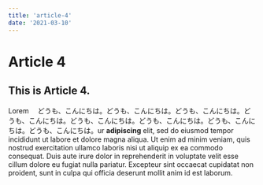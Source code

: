 ```yaml
---
title: 'article-4'
date: '2021-03-10'
---
```


# Article 4

## This is Article 4.

Lorem 　どうも、こんにちは。どうも、こんにちは。どうも、こんにちは。どうも、こんにちは。どうも、こんにちは。どうも、こんにちは。どうも、こんにちは。どうも、こんにちは。ur **adipiscing** elit, sed do eiusmod tempor incididunt ut labore et dolore magna aliqua. Ut enim ad minim veniam, quis nostrud exercitation ullamco laboris nisi ut aliquip ex ea commodo consequat. Duis aute irure dolor in reprehenderit in voluptate velit esse cillum dolore eu fugiat nulla pariatur. Excepteur sint occaecat cupidatat non proident, sunt in culpa qui officia deserunt mollit anim id est laborum.
